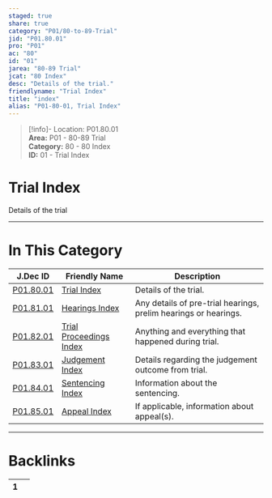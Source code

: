 ```yaml
---  
staged: true  
share: true  
category: "P01/80-to-89-Trial"  
jid: "P01.80.01"  
pro: "P01"  
ac: "80"  
id: "01"  
jarea: "80-89 Trial"  
jcat: "80 Index"  
desc: "Details of the trial."  
friendlyname: "Trial Index"  
title: "index"  
alias: "P01-80-01, Trial Index"  
---  
```

>[!info]- Location: P01.80.01  
>**Area:** P01 - 80-89 Trial  
>**Category:** 80 - 80 Index  
>**ID:** 01 - Trial Index  
  
# Trial Index  
  
Details of the trial   
  
  
  
---  
# In This Category  
  
| J.Dec ID                                                                       | Friendly Name                                                                                | Description                                                     |  
| ------------------------------------------------------------------------------ | -------------------------------------------------------------------------------------------- | --------------------------------------------------------------- |  
| [P01.80.01](index.md#)                      | [Trial Index](index.md#)                                  | Details of the trial.                                           |  
| [P01.81.01](./81-Hearings/index.md#)          | [Hearings Index](./81-Hearings/index.md#)                   | Any details of pre-trial hearings, prelim hearings or hearings. |  
| [P01.82.01](./82-Trial-Proceedings/index.md#) | [Trial Proceedings Index](./82-Trial-Proceedings/index.md#) | Anything and everything that happened during trial.             |  
| [P01.83.01](./83-Judgement/index.md#)         | [Judgement Index](./83-Judgement/index.md#)                 | Details regarding the judgement outcome from trial.             |  
| [P01.84.01](./84-Sentencing/index.md#)        | [Sentencing Index](./84-Sentencing/index.md#)               | Information about the sentencing.                               |  
| [P01.85.01](./85-Appeal/index.md#)            | [Appeal Index](./85-Appeal/index.md#)                       | If applicable, information about appeal(s).                     |  
  
  
---  
# Backlinks  
<div><table class="dataview table-view-table"><thead class="table-view-thead"><tr class="table-view-tr-header"><th class="table-view-th"><span></span><span class="dataview small-text">1</span></th><th class="table-view-th"><span></span></th></tr></thead><tbody class="table-view-tbody"></tbody></table></div>